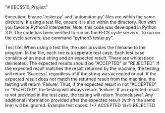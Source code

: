 "# EECS510_Project" 

Execution:
	Ensure 'tester.py' and 'automaton.py' files are within the same directory.
	If using a test file, ensure it is also within the directory.
	Run with you favorite Python3 interperter. Note: this code was developed in Python 3.9.
	The code has been verified to run on the EECS cycle servers.
	To run on the cycle servers, use command "python3 tester.py".

Test file:
	When using a test file, the user provides the filename to the program.
	In the file, each line is a seperate test case. Each test case consists of an input string
	and an expected result. These are whitespace delineated. The expected results should be
	"ACCEPTED" or "REJECTED". If the expected result matches the result returned by the machine,
	the testing will return 'Success', regardless of if the string was accepted or not. If the
	expected result does not match the returned result from the machine, the testing will return
	'Failure'. Thus, if the expected result in not "ACCEPTED" or "REJECTED", the testing will
	always return 'Failure'. If an expected result is not provided in the test case, the testing
	will return 'Inconclusive'. Any additional information provided after the expected result
	(within the same line) will be ignored.
	Example test cases:
		1+7 ACCEPTED
		1a+5 REJECTED
